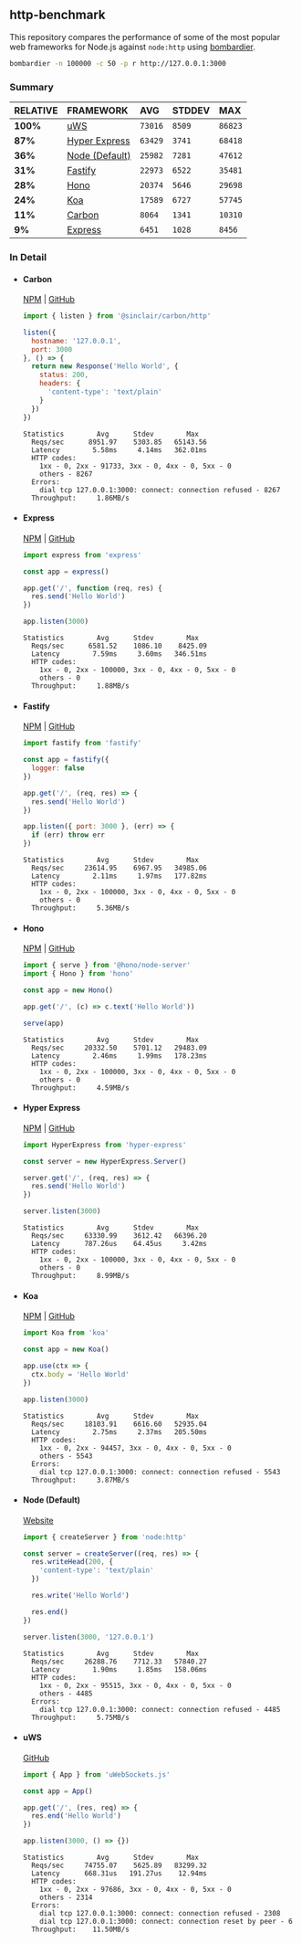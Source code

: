 ## http-benchmark

This repository compares the performance of some of the most popular web frameworks for Node.js against `node:http` using [bombardier](https://github.com/codesenberg/bombardier).

```bash
bombardier -n 100000 -c 50 -p r http://127.0.0.1:3000
```

### Summary

| RELATIVE | FRAMEWORK | AVG | STDDEV | MAX |
| :--- | :--- | :--- | :--- | :--- |
| **100%** | [uWS](#uws) | `73016` | `8509` | `86823` |
| **87%** | [Hyper Express](#hyper-express) | `63429` | `3741` | `68418` |
| **36%** | [Node (Default)](#node-default) | `25982` | `7281` | `47612` |
| **31%** | [Fastify](#fastify) | `22973` | `6522` | `35481` |
| **28%** | [Hono](#hono) | `20374` | `5646` | `29698` |
| **24%** | [Koa](#koa) | `17589` | `6727` | `57745` |
| **11%** | [Carbon](#carbon) | `8064` | `1341` | `10310` |
| **9%** | [Express](#express) | `6451` | `1028` | `8456` |


### In Detail

- #### Carbon
  [NPM](https://npmjs.com/@sinclair/carbon) | [GitHub](https://github.com/sinclairzx81/carbon)
  ```js
  import { listen } from '@sinclair/carbon/http'

  listen({
    hostname: '127.0.0.1',
    port: 3000
  }, () => {
    return new Response('Hello World', {
      status: 200,
      headers: {
        'content-type': 'text/plain'
      }
    })
  })
  ```

  ```
  Statistics        Avg      Stdev        Max
    Reqs/sec      8951.97    5303.85   65143.56
    Latency        5.58ms     4.14ms   362.01ms
    HTTP codes:
      1xx - 0, 2xx - 91733, 3xx - 0, 4xx - 0, 5xx - 0
      others - 8267
    Errors:
      dial tcp 127.0.0.1:3000: connect: connection refused - 8267
    Throughput:     1.86MB/s
  ```

- #### Express
  [NPM](https://npmjs.com/express) | [GitHub](https://github.com/expressjs/express)
  ```js
  import express from 'express'

  const app = express()

  app.get('/', function (req, res) {
    res.send('Hello World')
  })

  app.listen(3000)
  ```

  ```
  Statistics        Avg      Stdev        Max
    Reqs/sec      6581.52    1086.10    8425.09
    Latency        7.59ms     3.60ms   346.51ms
    HTTP codes:
      1xx - 0, 2xx - 100000, 3xx - 0, 4xx - 0, 5xx - 0
      others - 0
    Throughput:     1.88MB/s
  ```

- #### Fastify
  [NPM](https://npmjs.com/fastify) | [GitHub](https://github.com/fastify/fastify)
  ```js
  import fastify from 'fastify'

  const app = fastify({
    logger: false
  })

  app.get('/', (req, res) => {
    res.send('Hello World')
  })

  app.listen({ port: 3000 }, (err) => {
    if (err) throw err
  })
  ```

  ```
  Statistics        Avg      Stdev        Max
    Reqs/sec     23614.95    6967.95   34985.06
    Latency        2.11ms     1.97ms   177.82ms
    HTTP codes:
      1xx - 0, 2xx - 100000, 3xx - 0, 4xx - 0, 5xx - 0
      others - 0
    Throughput:     5.36MB/s
  ```

- #### Hono
  [NPM](https://npmjs.com/hono) | [GitHub](https://github.com/honojs/hono)
  ```js
  import { serve } from '@hono/node-server'
  import { Hono } from 'hono'

  const app = new Hono()

  app.get('/', (c) => c.text('Hello World'))

  serve(app)
  ```

  ```
  Statistics        Avg      Stdev        Max
    Reqs/sec     20332.50    5701.12   29483.09
    Latency        2.46ms     1.99ms   178.23ms
    HTTP codes:
      1xx - 0, 2xx - 100000, 3xx - 0, 4xx - 0, 5xx - 0
      others - 0
    Throughput:     4.59MB/s
  ```

- #### Hyper Express
  [NPM](https://npmjs.com/hyper-express) | [GitHub](https://github.com/kartikk221/hyper-express)
  ```js
  import HyperExpress from 'hyper-express'

  const server = new HyperExpress.Server()

  server.get('/', (req, res) => {
    res.send('Hello World')
  })

  server.listen(3000)
  ```

  ```
  Statistics        Avg      Stdev        Max
    Reqs/sec     63330.99    3612.42   66396.20
    Latency      787.26us    64.45us     3.42ms
    HTTP codes:
      1xx - 0, 2xx - 100000, 3xx - 0, 4xx - 0, 5xx - 0
      others - 0
    Throughput:     8.99MB/s
  ```

- #### Koa
  [NPM](https://npmjs.com/koa) | [GitHub](https://github.com/koajs/koa)
  ```js
  import Koa from 'koa'

  const app = new Koa()

  app.use(ctx => {
    ctx.body = 'Hello World'
  })

  app.listen(3000)
  ```

  ```
  Statistics        Avg      Stdev        Max
    Reqs/sec     18103.91    6616.60   52935.04
    Latency        2.75ms     2.37ms   205.50ms
    HTTP codes:
      1xx - 0, 2xx - 94457, 3xx - 0, 4xx - 0, 5xx - 0
      others - 5543
    Errors:
      dial tcp 127.0.0.1:3000: connect: connection refused - 5543
    Throughput:     3.87MB/s
  ```

- #### Node (Default)
  [Website](https://nodejs.org/api/http.html)
  ```js
  import { createServer } from 'node:http'

  const server = createServer((req, res) => {
    res.writeHead(200, {
      'content-type': 'text/plain'
    })

    res.write('Hello World')

    res.end()
  })

  server.listen(3000, '127.0.0.1')
  ```

  ```
  Statistics        Avg      Stdev        Max
    Reqs/sec     26288.76    7712.33   57840.27
    Latency        1.90ms     1.85ms   158.06ms
    HTTP codes:
      1xx - 0, 2xx - 95515, 3xx - 0, 4xx - 0, 5xx - 0
      others - 4485
    Errors:
      dial tcp 127.0.0.1:3000: connect: connection refused - 4485
    Throughput:     5.75MB/s
  ```

- #### uWS
  [GitHub](https://github.com/uNetworking/uWebSockets.js)
  ```js
  import { App } from 'uWebSockets.js'

  const app = App()

  app.get('/', (res, req) => {
    res.end('Hello World')
  })

  app.listen(3000, () => {})
  ```

  ```
  Statistics        Avg      Stdev        Max
    Reqs/sec     74755.07    5625.89   83299.32
    Latency      668.31us   191.27us    12.94ms
    HTTP codes:
      1xx - 0, 2xx - 97686, 3xx - 0, 4xx - 0, 5xx - 0
      others - 2314
    Errors:
      dial tcp 127.0.0.1:3000: connect: connection refused - 2308
      dial tcp 127.0.0.1:3000: connect: connection reset by peer - 6
    Throughput:    11.50MB/s
  ```


